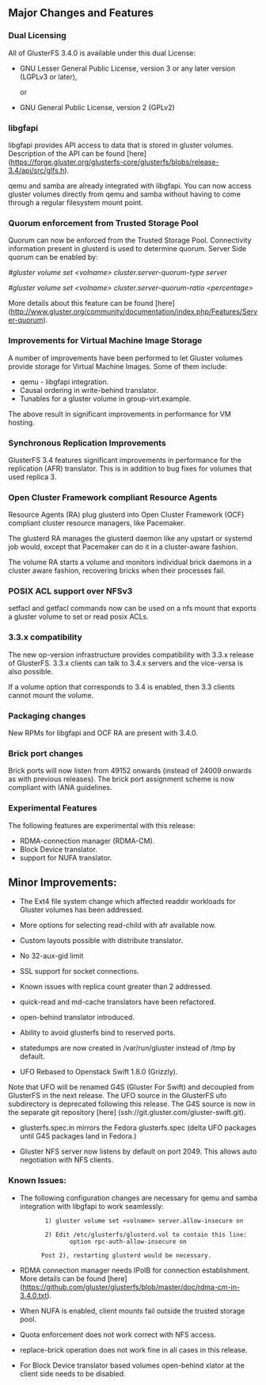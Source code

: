 ## Major Changes and Features

### Dual Licensing

All of GlusterFS 3.4.0 is available under this dual License:

- GNU Lesser General Public License, version 3 or any later version (LGPLv3 or
  later),

    or

- GNU General Public License, version 2 (GPLv2)


### libgfapi


libgfapi provides API access to data that is stored in gluster volumes.
Description of the API can be found [here]
(https://forge.gluster.org/glusterfs-core/glusterfs/blobs/release-3.4/api/src/glfs.h).

qemu and samba are already integrated with libgfapi. You can now access gluster
volumes directly from qemu and samba without having to come through a
regular filesystem mount point.

### Quorum enforcement from Trusted Storage Pool

Quorum can now be enforced from the Trusted Storage Pool. Connectivity
information present in glusterd is used to determine quorum. Server Side quorum
 can be enabled by:

*\#gluster volume set <volname\> cluster.server-quorum-type server*

*\#gluster volume set <volname\> cluster.server-quorum-ratio <percentage\>*

More details about this feature can be found [here]
(http://www.gluster.org/community/documentation/index.php/Features/Server-quorum).


### Improvements for Virtual Machine Image Storage

A number of improvements have been performed to let Gluster volumes provide
storage for Virtual Machine Images. Some of them include:

- qemu - libgfapi integration.
- Causal ordering in write-behind translator.
- Tunables for a gluster volume in group-virt.example.

The above result in significant improvements in performance for VM hosting.


### Synchronous Replication Improvements

GlusterFS 3.4 features significant improvements in performance for the
replication (AFR) translator. This is in addition to bug fixes for volumes that
used replica 3.


### Open Cluster Framework compliant Resource Agents

Resource Agents (RA) plug glusterd into Open Cluster Framework
(OCF) compliant cluster resource managers, like Pacemaker.

The glusterd RA manages the glusterd daemon like any upstart or systemd job
would, except that Pacemaker can do it in a cluster-aware fashion.

The volume RA starts a volume and monitors individual brick daemons in a
cluster aware fashion, recovering bricks when their processes fail.


### POSIX ACL support over NFSv3

setfacl and getfacl commands now can be used on a nfs mount that exports a
gluster volume to set or read posix ACLs.

### 3.3.x compatibility

The new op-version infrastructure provides compatibility with 3.3.x release of
GlusterFS. 3.3.x clients can talk to 3.4.x servers and the vice-versa is also
possible.

If a volume option that corresponds to 3.4 is enabled, then 3.3 clients cannot
mount the volume.

### Packaging changes

New RPMs for libgfapi and OCF RA are present with 3.4.0.

### Brick port changes

Brick ports will now listen from 49152 onwards (instead of 24009 onwards as with
previous releases). The brick port assignment scheme is now compliant with IANA
guidelines.

### Experimental Features

The following features are experimental with this release:

- RDMA-connection manager (RDMA-CM).
- Block Device translator.
- support for NUFA translator.

## Minor Improvements:

- The Ext4 file system change which affected readdir workloads for Gluster
  volumes has been addressed.

- More options for selecting read-child with afr available now.

- Custom layouts possible with distribute translator.

- No 32-aux-gid limit

- SSL support for socket connections.

- Known issues with replica count greater than 2 addressed.

- quick-read and md-cache translators have been refactored.

- open-behind translator introduced.

- Ability to avoid glusterfs bind to reserved ports.

- statedumps are now created in /var/run/gluster instead of /tmp by default.

- UFO Rebased to Openstack Swift 1.8.0 (Grizzly).

Note that UFO will be renamed G4S (Gluster For Swift) and decoupled from
GlusterFS in the next release. The UFO source in the GlusterFS ufo subdirectory
is deprecated following this release.
The G4S source is now in the separate git repository [here]
(ssh://git.gluster.com/gluster-swift.git).

- glusterfs.spec.in mirrors the Fedora glusterfs.spec (delta UFO packages until
  G4S packages land in Fedora.)

- Gluster NFS server now listens by default on port 2049. This allows auto
  negotiation with NFS clients.


### Known Issues:

- The following configuration changes are necessary for qemu and samba
  integration with libgfapi to work seamlessly:

             1) gluster volume set <volname> server.allow-insecure on

             2) Edit /etc/glusterfs/glusterd.vol to contain this line:
                    option rpc-auth-allow-insecure on

            Post 2), restarting glusterd would be necessary.

-  RDMA connection manager needs IPoIB for connection establishment. More
   details can be found [here]
(https://github.com/gluster/glusterfs/blob/master/doc/rdma-cm-in-3.4.0.txt).

- When NUFA is enabled, client mounts fail outside the trusted storage pool.

- Quota enforcement does not work correct with NFS access.

- replace-brick operation does not work fine in all cases in this release.

- For Block Device translator based volumes open-behind xlator at the
client side needs to be disabled.

